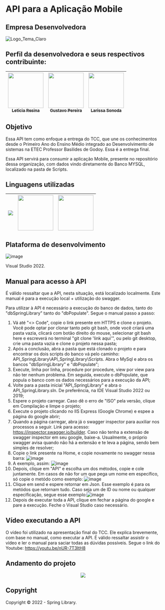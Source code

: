 # API para a Aplicação Mobile

## Empresa Desenvolvedora 

![Logo_Tema_Claro](https://user-images.githubusercontent.com/80417466/204097070-12365f5d-71a3-43c0-b86c-458c84d15c1b.png)

## Perfil da desenvolvedora e seus respectivos contribuinte:

| [<img src="https://avatars.githubusercontent.com/u/80417466?v=4" width=115><br><sub>Leticia Resina</sub>](https://github.com/letyresina) | [<img src="https://avatars.githubusercontent.com/u/82532010?v=4" width=115><br><sub>Gustavo Pereira</sub>](https://github.com/PereiraGus) | [<img src="https://avatars.githubusercontent.com/u/82535458?v=4" width=115><br><sub>Larissa Sonoda</sub>](https://github.com/LarissaSonoda) |
| :---: | :---: | :---: 

## Objetivo

Essa API tem como enfoque a entrega do TCC, que une os conhecimentos desde o Primeiro Ano do Ensino Médio integrado ao Desenvolvimento de sistemas na ETEC Professor Basilides de Godoy. Essa é a entrega final.

Essa API servirá para consumir a aplicação Mobile, presente no repositório dessa organização, com dados vindo diretamente do Banco MYSQL, localizado na pasta de Scripts.

## Linguagens utilizadas
 | <img src="https://upload.wikimedia.org/wikipedia/commons/thumb/0/0d/C_Sharp_wordmark.svg/200px-C_Sharp_wordmark.svg.png" witdh=115 /> | <img src="https://upload.wikimedia.org/wikipedia/commons/thumb/d/d4/Javascript-shield.svg/397px-Javascript-shield.svg.png" width=115> | <img src="https://miro.medium.com/max/1400/1*DZyivhX9QpnKxovKyQjZEw.png" width=115 /> |
| :---: | :---: | :---: 

## Plataforma de desenvolvimento

![image](https://user-images.githubusercontent.com/80417466/204288648-490a8bdb-f4a0-43aa-b72e-ba259aad94b0.png)

Visual Studio 2022.

## Manual para acesso à API 

É válido ressaltar que a API, nesta situação, está localizado localmente. Este manual é para a execução local + utilização do swagger. 

Para utilizar à API é necessário a execução do banco de dados, tanto do "dbSpringLibrary" tanto do "dbPopulate". Segue o manual passo a passo: 

1. Vá até "<> Code", copie o link presente em HTTPS e clone o projeto. Você pode optar por clonar tanto pelo git bash, onde você criará uma pasta vazia, clicará com botão direito do mouse, selecionar git bash here e escreverá no terminal "git clone 'link aqui'", ou pelo git desktop, crie uma pasta vazia e clone o projeto nessa pasta;
2. Após a conclusão, abra a pasta que está clonado o projeto e para encontrar os dois scripts do banco vá pelo caminho: API_SpringLibrary\API_SpringLibrary\Scripts. Abra o MySql e abra os bancos "dbSpringLibrary" e "dbPopulate";
3. Execute, linha por linha, procedure por procedure, view por view para não ter nenhum problema. Em seguida, execute o dbPopulate, que popula o banco com os dados necessários para a execução da API;
4. Volte para a pasta inicial "API_SpringLibrary" e abra o API_SpringLibrary.sln. De preferência, na IDE Visual Studio 2022 ou 2019;
5. Espere o projeto carregar. Caso dê o erro de "ISO" pela versão, clique em Compilação e limpe o projeto;
6. Execute o projeto clicando no IIS Express (Google Chrome) e espee a página do google abrir;
7. Quando a página carregar, abra já o swagger inspector para auxiliar nos processos a seguir. Link para acesso: https://inspector.swagger.io/builder. Caso não tenha a extensão de swagger inspector em seu google, baixe-a. Usualmente, o próprio swagger avisa quando não há a extensão e te leva a página, sendo bem simples de resolver;
8. Copie o link presente na Home, e copie novamente no swagger nessa barra: ![image](https://user-images.githubusercontent.com/80417466/204278181-10a582ce-1110-4873-8922-64a9f6f67d1a.png)
9. A exemplo, assim: ![image](https://user-images.githubusercontent.com/80417466/204284491-6fb134ea-0c32-428d-b97a-e8aff88c3fbb.png)
10. Depois, clique em "API" e escolha um dos métodos, copie e cole juntamente. Em casos de não for um que pega um nome em específico, só copie o metódo como exemplo: ![image](https://user-images.githubusercontent.com/80417466/204285253-87d1c117-423a-4c37-984b-5dc62e642366.png)
11. Clique em send e espere retornar em Json. Esse exemplo é para os metódos que retornam tudo. Caso seja um de ID ou nome ou qualquer especificação, segue esse exemplo:![image](https://user-images.githubusercontent.com/80417466/204288300-2c1f1d10-f136-43d1-92a9-b663389adde6.png)
12. Depois de executar toda a API, clique em fechar a página do google e pare a execução. Feche o Visual Studio caso necessário. 

## Vídeo executando a API

O vídeo foi utilizado na apresentação final do TCC. Ele explica brevemente, com base no manual, como executar a API. É válido ressaltar assistir o vídeo e ler o manual para saciar todas as dúvidas possíveis. Segue o link do Youtube: https://youtu.be/nUR-7T3ItH8

## Andamento do projeto

<p align = "center">
<img src="http://img.shields.io/static/v1?label=STATUS&message=CONCLUIDO&color=GREEN&style=for-the-badge"/>
</p>

## Copyright

Copyright :copyright: 2022 - Spring Library.

